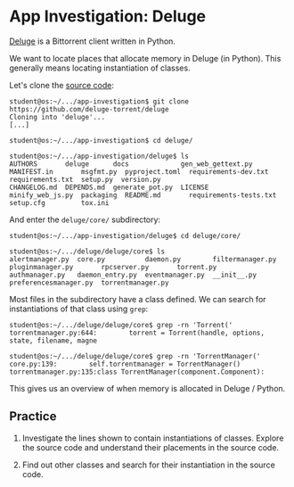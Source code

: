 # App Investigation: Deluge

[Deluge](https://www.deluge-torrent.org/) is a Bittorrent client written in Python.

We want to locate places that allocate memory in Deluge (in Python).
This generally means locating instantiation of classes.

Let's clone the [source code](https://github.com/deluge-torrent/deluge):

```console
student@os:~/.../app-investigation$ git clone https://github.com/deluge-torrent/deluge
Cloning into 'deluge'...
[...]

student@os:~/.../app-investigation$ cd deluge/

student@os:~/.../app-investigation/deluge$ ls
AUTHORS       deluge      docs             gen_web_gettext.py  MANIFEST.in       msgfmt.py  pyproject.toml  requirements-dev.txt    requirements.txt  setup.py  version.py
CHANGELOG.md  DEPENDS.md  generate_pot.py  LICENSE             minify_web_js.py  packaging  README.md       requirements-tests.txt  setup.cfg         tox.ini
```

And enter the `deluge/core/` subdirectory:

```console
student@os:~/.../app-investigation/deluge$ cd deluge/core/

student@os:~/.../deluge/deluge/core$ ls
alertmanager.py  core.py          daemon.py        filtermanager.py  pluginmanager.py       rpcserver.py       torrent.py
authmanager.py   daemon_entry.py  eventmanager.py  __init__.py       preferencesmanager.py  torrentmanager.py
```

Most files in the subdirectory have a class defined.
We can search for instantiations of that class using `grep`:

```console
student@os:~/.../deluge/deluge/core$ grep -rn 'Torrent('
torrentmanager.py:644:        torrent = Torrent(handle, options, state, filename, magne

student@os:~/.../deluge/deluge/core$ grep -rn 'TorrentManager('
core.py:139:        self.torrentmanager = TorrentManager()
torrentmanager.py:135:class TorrentManager(component.Component):
```

This gives us an overview of when memory is allocated in Deluge / Python.

## Practice

1. Investigate the lines shown to contain instantiations of classes.
   Explore the source code and understand their placements in the source code.

1. Find out other classes and search for their instantiation in the source code.
